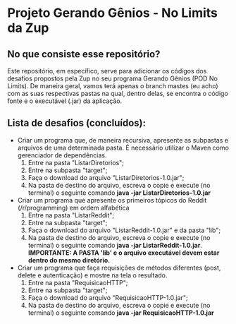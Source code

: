 # Projeto Gerando Gênios - No Limits da Zup
## No que consiste esse repositório?
Este repositório, em específico, serve para adicionar os códigos dos desafios propostos pela Zup no seu programa Gerando Gênios (POD No Limits). De maneira geral, vamos terá apenas o branch mastes (eu acho) com as suas respectivas pastas na qual, dentro delas, se encontra o código fonte e o executável (.jar) da aplicação.
## Lista  de desafios (concluídos):
 - Criar um programa que, de maneira recursiva, apresente as subpastas e arquivos de uma determinada pasta. É necessário utilizar o Maven como gerenciador de dependências.
   1. Entre na pasta "ListarDiretorios";
   2. Entre na subpasta "target";
   3. Faça o download do arquivo "ListarDiretorios-1.0.jar";
   4. Na pasta de destino do arquivo, escreva o copie e execute (no terminal) o seguinte comando **java -jar ListarDiretorios-1.0.jar**
 - Criar um programa que apresente os primeiros tópicos do Reddit (/r/programming) em ordem alfabética
   1. Entre na pasta "ListarReddit";
   2. Entre na subpasta "target";
   3. Faça o download do arquivo "ListarReddit-1.0.jar" e da pasta "lib";
   4. Na pasta de destino do arquivo, escreva o copie e execute (no terminal) o seguinte comando **java -jar ListarReddit-1.0.jar**. **IMPORTANTE: A PASTA 'lib' e o arquivo executável devem estar dentro do mesmo diretório.**
 - Criar um programa que faça requisições de métodos diferentes (post, delete e autenticação) e mostre na tela o resultado.
   1. Entre na pasta "RequisicaoHTTP";
   2. Entre na subpasta "target";
   3. Faça o download do arquivo "RequisicaoHTTP-1.0.jar";
   4. Na pasta de destino do arquivo, escreva o copie e execute (no terminal) o seguinte comando **java -jar RequisicaoHTTP-1.0.jar**
